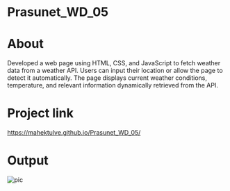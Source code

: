 # Prasunet_WD_05
# About
Developed a web page using HTML, CSS, and JavaScript to fetch weather data from a weather API. Users can input their location or allow the page to detect it automatically. The page displays current weather conditions, temperature, and relevant information dynamically retrieved from the API.
# Project link
https://mahektulve.github.io/Prasunet_WD_05/
# Output
![pic](https://github.com/user-attachments/assets/b5b39fdf-d5df-4639-af2e-6c9a675cf5de)
